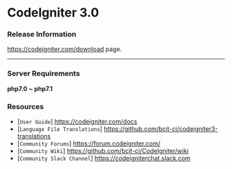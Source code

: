 
# CodeIgniter 3.0


### Release Information

<https://codeigniter.com/download> page.

<hr>

### Server Requirements

**php7.0 ~ php7.1**


### Resources

-  [`User Guide`] <https://codeigniter.com/docs>
-  [`Language File Translations`] <https://github.com/bcit-ci/codeigniter3-translations>
-  [`Community Forums`] <https://forum.codeigniter.com/>
-  [`Community Wiki`] <https://github.com/bcit-ci/CodeIgniter/wiki>
-  [`Community Slack Channel`] <https://codeigniterchat.slack.com>